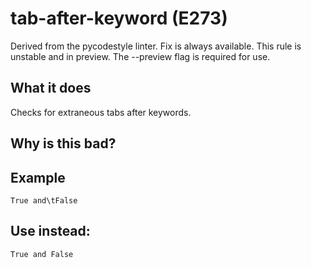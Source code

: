 # tab-after-keyword (E273)
Derived from the pycodestyle linter.
Fix is always available.
This rule is unstable and in preview. The --preview flag is required for use.
## What it does
Checks for extraneous tabs after keywords.
## Why is this bad?
## Example
```
True and\tFalse
```
## Use instead:
```
True and False
```